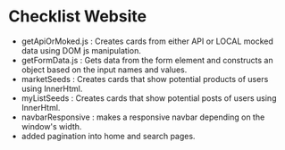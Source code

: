 # Checklist Website

- getApiOrMoked.js : Creates cards from either API or LOCAL mocked data using DOM js manipulation.
- getFormData.js : Gets data from the form element and constructs an object based on the input names and values.
- marketSeeds : Creates cards that show potential products of users using InnerHtml.
- myListSeeds : Creates cards that show potential posts of users using InnerHtml.
- navbarResponsive : makes a responsive navbar depending on the window's width.
- added pagination into home and search pages.
